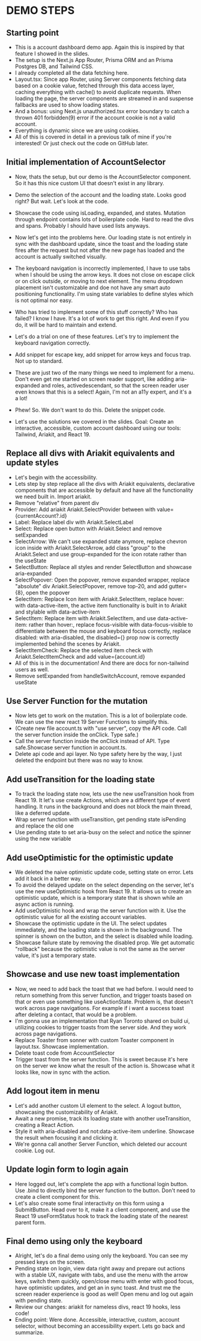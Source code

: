 # DEMO STEPS

## Starting point

- This is a account dashboard demo app. Again this is inspired by that feature I showed in the slides.
- The setup is the Next.js App Router, Prisma ORM and an Prisma Postgres DB, and Tailwind CSS.
- I already completed all the data fetching here.
- Layout.tsx: Since app Router, using Server components fetching data based on a cookie value, fetched through this data access layer, caching everything with cache() to avoid duplicate requests. When loading the page, the server components are streamed in and suspense fallbacks are used to show loading states.
- And a bonus: using Next.js unauthorized.tsx error boundary to catch a thrown 401 forbidden(9) error if the account cookie is not a valid account.
- Everything is dynamic since we are using cookies.
- All of this is covered in detail in a previous talk of mine if you're interested! Or just check out the code on GitHub later.

## Initial implementation of AccountSelector

- Now, thats the setup, but our demo is the AccountSelector component. So it has this nice custom UI that doesn't exist in any library.
- Demo the selection of the account and the loading state. Looks good right? But wait. Let's look at the code.
- Showcase the code using isLoading, expanded, and states. Mutation through endpoint contains lots of boilerplate code. Hard to read the divs and spans. Probably I should have used lists anyways.
- Now let's get into the problems here. Our loading state is not entirely in sync with the dashboard update, since the toast and the loading state fires after the request but not after the new page has loaded and the account is actually switched visually.
- The keyboard navigation is incorrectly implemented, I have to use tabs when I should be using the arrow keys. It does not close on escape click or on click outside, or moving to next element. The menu dropdown placement isn't customizable and doe not have any smart auto positioning functionality. I'm using state variables to define styles which is not optimal nor easy.
- Who has tried to implement some of this stuff correctly? Who has failed? I know I have. It's a lot of work to get this right. And even if you do, it will be hard to maintain and extend.

- Let's do a trial on one of these features. Let's try to implement the keyboard navigation correctly.
- Add snippet for escape key, add snippet for arrow keys and focus trap. Not up to standard.
- These are just two of the many things we need to implement for a menu. Don't even get me started on screen reader support, like adding aria-expanded and roles, activedescendant, so that the screen reader user even knows that this is a select! Again, I'm not an a11y expert, and it's a a lot!
- Phew! So. We don't want to do this. Delete the snippet code.
- Let's use the solutions we covered in the slides. Goal: Create an interactive, accessible, custom account dashboard using our tools: Tailwind, Ariakit, and React 19.

## Replace all divs with Ariakit equivalents and update styles

- Let's begin with the accessibility.
- Lets step by step replace all the divs with Ariakit equivalents, declarative components that are accessible by default and have all the functionality we need built in. Import ariakit.
- Remove "relative" from parent div
- Provider: Add ariakit Ariakit.SelectProvider between with value={currentAccount?.id}
- Label: Replace label div with Ariakit.SelectLabel
- Select: Replace open button with Ariakit.Select and remove setExpanded
- SelectArrow: We can't use expanded state anymore, replace chevron icon inside with Ariakit.SelectArrow, add class "group" to the Ariakit.Select and use group-expanded for the icon rotate rather than the useState
- SelectButton: Replace all styles and render SelectButton and showcase aria-expanded
- SelectPopover: Open the popover, remove expanded wrapper, replace "absolute" div Ariakit.SelectPopover, remove top-20, and add gutter={8},  open the popover
- SelectItem: Replace Icon item with Ariakit.SelectItem, replace hover: with data-active-item, the active item functionality is built in to Ariakit and stylable with data-active-item
- SelectItem: Replace item with Ariakit.SelectItem, and use data-active-item: rather than hover:, replace focus-visible with data-focus-visible to differentiate between the mouse and keyboard focus correctly, replace disabled: with aria-disabled, the disabled={} prop now is correctly implemented behind the scenes by Ariakit.
- SelectItemCheck: Replace the selected item check with Ariakit.SelectItemCheck and add value={account.id}
- All of this is in the documentation! And there are docs for non-tailwind users as well.
- Remove setExpanded from handleSwitchAccount, remove expanded useState

## Use Server Function for the mutation

- Now lets get to work on the mutation. This is a lot of boilerplate code. We can use the new react 19 Server Functions to simplify this.
- (Create new file account.ts with "use server", copy the API code. Call the server function inside the onClick. Type safe.)
- Call the server function inside the onClick instead of API. Type safe.Showcase server function in account.ts.
- Delete api code and api layer. No type safety here by the way, I just deleted the endpoint but there was no way to know.

## Add useTransition for the loading state

- To track the loading state now, lets use the new useTransition hook from React 19. It let's use create Actions, which are a different type of event handling. It runs in the background and does not block the main thread, like a deferred update.
- Wrap server function with useTransition, get pending state isPending and replace the old one
- Use pending state to set aria-busy on the select and notice the spinner using the new variable

## Add useOptimistic for the optimistic update

- We deleted the naive optimistic update code, setting state on error. Lets add it back in a better way.
- To avoid the delayed update on the select depending on the server, let's use the new useOptimistic hook from React 19. It allows us to create an optimistic update, which is a temporary state that is shown while an async action is running.
- Add useOptimistic hook and wrap the server function with it. Use the optimistic value for all the existing account variables.
- Showcase the optimistic update in the UI. The select updates immediately, and the loading state is shown in the background. The spinner is shown on the button, and the select is disabled while loading.
- Showcase failure state by removing the disabled prop. We get automatic "rollback" because the optimistic value is not the same as the server value, it's just a temporary state.

## Showcase and use new toast implementation

- Now, we need to add back the toast that we had before. I would need to return something from this server function, and trigger toasts based on that or even use something like useActionState. Problem is, that doesn't work across page navigations. For example if i want a success toast after deleting a contact, that would be a problem.
- I'm gonna use an implementation that Ryan Toronto shared on build ui, utilizing cookies to trigger toasts from the server side. And they work across page navigations.
- Replace Toaster from sonner with custom Toaster component in layout.tsx. Showcase implementation.
- Delete toast code from AccountSelector
- Trigger toast from the server function. This is sweet because it's here on the server we know what the result of the action is. Showcase what it looks like, now in sync with the action.

## Add logout item in menu

- Let's add another custom UI element to the select. A logout button, showcasing the customizability of Ariakit.
- Await a new promise, track its loading state with another useTransition, creating a React Action.
- Style it with aria-disabled and not:data-active-item underline. Showcase the result when focusing it and clicking it.
- We're gonna call another Server Function, which deleted our account cookie. Log out.

## Update login form to login again

- Here logged out, let's complete the app with a functional login button. Use .bind to directly bind the server function to the button. Don't need to create a client component for this.
- Let's also create some final interactivity on this form using a SubmitButton. Head over to it, make it a client component, and use the React 19 useFormStatus hook to track the loading state of the nearest parent form.

## Final demo using only the keyboard

- Alright, let's do a final demo using only the keyboard. You can see my pressed keys on the screen.
- Pending state on login, view data right away and prepare out actions with a stable UX, navigate with tabs, and use the menu with the arrow keys, switch them quickly, open/close menu with enter with good focus, have optimistic updates, and get an in sync toast. And trust me the screen reader experience is good as well! Open menu and log out again with pending state.
- Review our changes: ariakit for nameless divs, react 19 hooks, less code!
- Ending point: Were done. Accessible, interactive, custom, account selector, without becoming an accessibility expert. Lets go back and summarize.
